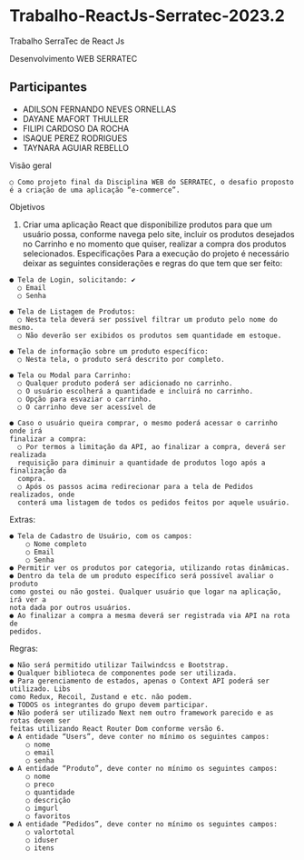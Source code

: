 # Trabalho-ReactJs-Serratec-2023.2
Trabalho SerraTec de React Js 

Desenvolvimento WEB
SERRATEC

## Participantes
- ADILSON FERNANDO NEVES ORNELLAS
- DAYANE MAFORT THULLER
- FILIPI CARDOSO DA ROCHA
- ISAQUE PEREZ RODRIGUES
- TAYNARA AGUIAR REBELLO


Visão geral

    ○ Como projeto final da Disciplina WEB do SERRATEC, o desafio proposto é a criação de uma aplicação “e-commerce”.
  
Objetivos

  1. Criar uma aplicação React que disponibilize produtos para que um usuário possa,
  conforme navega pelo site, incluir os produtos desejados no Carrinho e no
  momento que quiser, realizar a compra dos produtos selecionados.
  Especificações
  Para a execução do projeto é necessário deixar as seguintes considerações e regras do que
  tem que ser feito:

    ● Tela de Login, solicitando: ✔️
      ○ Email
      ○ Senha
      
    ● Tela de Listagem de Produtos:
      ○ Nesta tela deverá ser possível filtrar um produto pelo nome do mesmo.
      ○ Não deverão ser exibidos os produtos sem quantidade em estoque.
      
    ● Tela de informação sobre um produto específico:
      ○ Nesta tela, o produto será descrito por completo.
      
    ● Tela ou Modal para Carrinho:
      ○ Qualquer produto poderá ser adicionado no carrinho.
      ○ O usuário escolherá a quantidade e incluirá no carrinho.
      ○ Opção para esvaziar o carrinho.
      ○ O carrinho deve ser acessível de
      
    ● Caso o usuário queira comprar, o mesmo poderá acessar o carrinho onde irá
    finalizar a compra:
      ○ Por termos a limitação da API, ao finalizar a compra, deverá ser realizada
      requisição para diminuir a quantidade de produtos logo após a finalização da
      compra.
      ○ Após os passos acima redirecionar para a tela de Pedidos realizados, onde
      conterá uma listagem de todos os pedidos feitos por aquele usuário.      
Extras:

    ● Tela de Cadastro de Usuário, com os campos:
        ○ Nome completo
        ○ Email
        ○ Senha
    ● Permitir ver os produtos por categoria, utilizando rotas dinâmicas.
    ● Dentro da tela de um produto específico será possível avaliar o produto
    como gostei ou não gostei. Qualquer usuário que logar na aplicação, irá ver a
    nota dada por outros usuários.
    ● Ao finalizar a compra a mesma deverá ser registrada via API na rota de
    pedidos.
    
Regras:

    ● Não será permitido utilizar Tailwindcss e Bootstrap.
    ● Qualquer biblioteca de componentes pode ser utilizada.
    ● Para gerenciamento de estados, apenas o Context API poderá ser utilizado. Libs
    como Redux, Recoil, Zustand e etc. não podem.
    ● TODOS os integrantes do grupo devem participar.
    ● Não poderá ser utilizado Next nem outro framework parecido e as rotas devem ser
    feitas utilizando React Router Dom conforme versão 6.
    ● A entidade “Users”, deve conter no mínimo os seguintes campos:
        ○ nome
        ○ email
        ○ senha
    ● A entidade “Produto”, deve conter no mínimo os seguintes campos:
        ○ nome
        ○ preco
        ○ quantidade
        ○ descrição
        ○ imgurl
        ○ favoritos
    ● A entidade “Pedidos”, deve conter no mínimo os seguintes campos:
        ○ valortotal
        ○ iduser
        ○ itens
